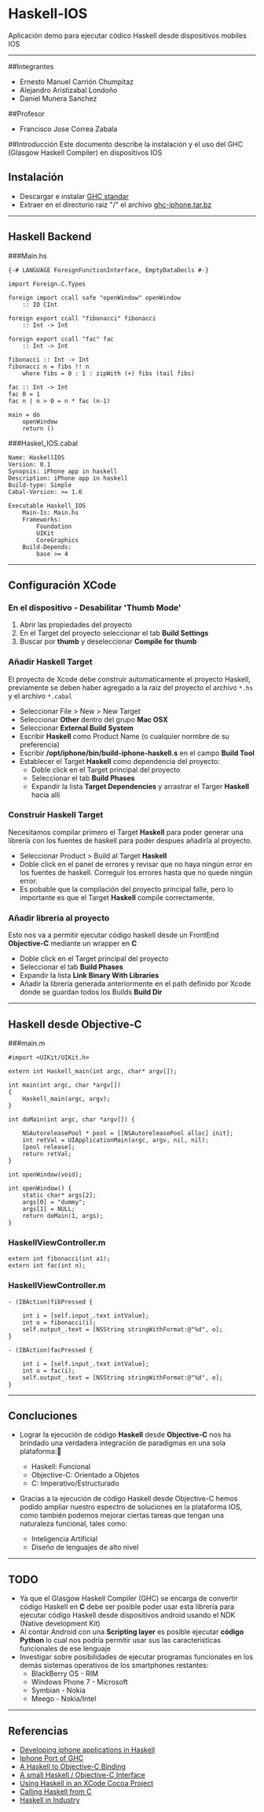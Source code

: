 # Haskell-IOS
Aplicación demo para ejecutar códico Haskell desde dispositivos mobiles IOS

***
##Integrantes
* Ernesto Manuel Carrión Chumpitaz
* Alejandro Aristizabal Londoño
* Daniel Munera Sanchez

##Profesor
* Francisco Jose Correa Zabala

##Introducción
Este documento describe la instalación y el uso del GHC (Glasgow Haskell Compiler) en dispositivos IOS

## Instalación
* Descargar e instalar [GHC standar]( http://haskell.org/ghc/)
* Extraer en el directorio raiz "/" el archivo [ghc-iphone.tar.bz](http://projects.haskell.org/ghc-iphone/downloads/ghc-iphone-binary-1.6-sdk-4.2.tar.bz2)

***
## Haskell Backend

###Main.hs

	{-# LANGUAGE ForeignFunctionInterface, EmptyDataDecls #-}

	import Foreign.C.Types

	foreign import ccall safe "openWindow" openWindow 
		:: IO CInt

	foreign export ccall "fibonacci" fibonacci 
		:: Int -> Int
	
	foreign export ccall "fac" fac 
		:: Int -> Int

	fibonacci :: Int -> Int
	fibonacci n = fibs !! n
    	where fibs = 0 : 1 : zipWith (+) fibs (tail fibs)

	fac :: Int -> Int
	fac 0 = 1
	fac n | n > 0 = n * fac (n-1)

	main = do
    	openWindow
    	return ()


###Haskel_IOS.cabal

	Name: HaskellIOS
	Version: 0.1
	Synopsis: iPhone app in haskell
	Description: iPhone app in haskell
	Build-type: Simple
	Cabal-Version: >= 1.6

	Executable Haskell_IOS
    	Main-Is: Main.hs
    	Frameworks:
        	Foundation
        	UIKit
        	CoreGraphics
    	Build-Depends:
        	base >= 4

***
## Configuración XCode

### En el dispositivo - Desabilitar 'Thumb Mode'

1. Abrir las propiedades del proyecto
2. En el Target del proyecto seleccionar el tab **Build Settings**
3. Buscar por **thumb** y deseleccionar **Compile for thumb**

### Añadir Haskell Target

El proyecto de Xcode debe construir automaticamente el proyecto Haskell, previamente se deben haber agregado a la raiz del proyecto el archivo `*.hs` y el archivo `*.cabal`

* Seleccionar File > New > New Target
* Seleccionar **Other** dentro del grupo  **Mac OSX**
* Seleccionar **External Build System**
* Escribir **Haskell** como Product Name (o cualquier normbre de su preferencia)
* Escribir **/opt/iphone/bin/build-iphone-haskell.s** en el campo **Build Tool**
* Establecer el Target **Haskell** como dependencia del proyecto:
	* Doble click en el Target principal del proyecto
	* Seleccionar el tab **Build Phases**
	* Expandir la lista **Target Dependencies** y arrastrar el Targer **Haskell** hacia allí
	

### Construir Haskell Target

Necesitamos compilar primero el Target **Haskell** para poder generar una librería con los fuentes de haskell para poder despues añadirla al proyecto.

* Seleccionar Product > Build al Target **Haskell**
* Doble click en el panel de errores y revisar que no haya ningún error en los fuentes de haskell. Correguir los errores hasta que no quede ningún error.
* Es pobable que la compilación del proyecto principal falle, pero lo importante es que el Target **Haskell** compile correctamente.

### Añadir libreria al proyecto

Esto nos va a permitir ejecutar código haskell desde un FrontEnd **Objective-C** mediante un wrapper en **C**

* Doble click en el Target principal del proyecto
* Seleccionar el tab **Build Phases**
* Expandir la lista **Link Binary With Libraries**
* Añadir la librería generada anteriormente en el path definido por Xcode donde se guardan todos los Builds **Build Dir**

***
## Haskell desde Objective-C

###main.m
	
	#import <UIKit/UIKit.h>

	extern int Haskell_main(int argc, char* argv[]);

	int main(int argc, char *argv[])
	{
    	Haskell_main(argc, argv);
	}

	int doMain(int argc, char *argv[]) {
    
    	NSAutoreleasePool * pool = [[NSAutoreleasePool alloc] init];
    	int retVal = UIApplicationMain(argc, argv, nil, nil);
    	[pool release];
    	return retVal;
	}

	int openWindow(void);

	int openWindow() {
    	static char* args[2];
    	args[0] = "dummy";
    	args[1] = NULL;
    	return doMain(1, args);
	}


### HaskellViewController.m

	extern int fibonacci(int a1);
	extern int fac(int n);
	
### HaskellViewController.m

	- (IBAction)fibPressed {
    
    	int i = [self.input_.text intValue];
    	int o = fibonacci(i);
    	self.output_.text = [NSString stringWithFormat:@"%d", o];
	}

	- (IBAction)facPressed {
    
		int i = [self.input_.text intValue];
    	int o = fac(i);
    	self.output_.text = [NSString stringWithFormat:@"%d", o];
	}
	
***
## Concluciones

* Lograr la ejecución de código **Haskell** desde **Objective-C** nos ha brindado una verdadera integración de paradigmas en una sola plataforma:
	* Haskell: Funcional
	* Objective-C: Orientado a Objetos
	* C: Imperativo/Estructurado
		
* Gracias a la ejecución de código Haskell desde Objective-C hemos podido ampliar nuestro espectro de soluciones en la plataforma IOS, como también podemos mejorar ciertas tareas que tengan una naturaleza funcional, tales como:
	* Inteligencia Artificial
	* Diseño de lenguajes de alto nivel

***
## TODO
* Ya que el Glasgow Haskell Compiler (GHC) se encarga de convertir código Haskell en **C** debe ser posible poder usar esta librería para ejecutar código Haskell desde dispositivos android usando el NDK (Native development Kit)
* Al contar Android con una **Scripting layer** es posible ejecutar **código Python** lo cual nos podría permitir usar sus las caracteristicas funcionales de ese lenguaje
* Investigar sobre posibilidades de ejecutar programas funcionales en los demás sistemas operativos de los smartphones restantes:
	* BlackBerry OS - RIM
	* Windows Phone 7 - Microsoft
	* Symbian - Nokia
	* Meego - Nokia/Intel
	
***
## Referencias

* [Developing iphone applications in Haskell](http://gergo.erdi.hu/blog/2011-02-13-developing_iphone_applications_in_haskell___a_tutorial/)
* [Iphone Port of GHC](http://projects.haskell.org/ghc-iphone/downloads/GHC-iPhone.pdf)
* [A Haskell to Objective-C Binding](http://hoc.sourceforge.net/)
* [A small Haskell / Objective-C Interface](http://tscheff.blogspot.com/2010/02/small-haskell-objective-c-interface.html)
* [Using Haskell in an XCode Cocoa Project](http://www.haskell.org/haskellwiki/Using_Haskell_in_an_Xcode_Cocoa_project)
* [Calling Haskell from C](http://www.haskell.org/haskellwiki/Calling_Haskell_from_C)
* [Haskell in Industry](http://www.haskell.org/haskellwiki/Haskell_in_industry)

